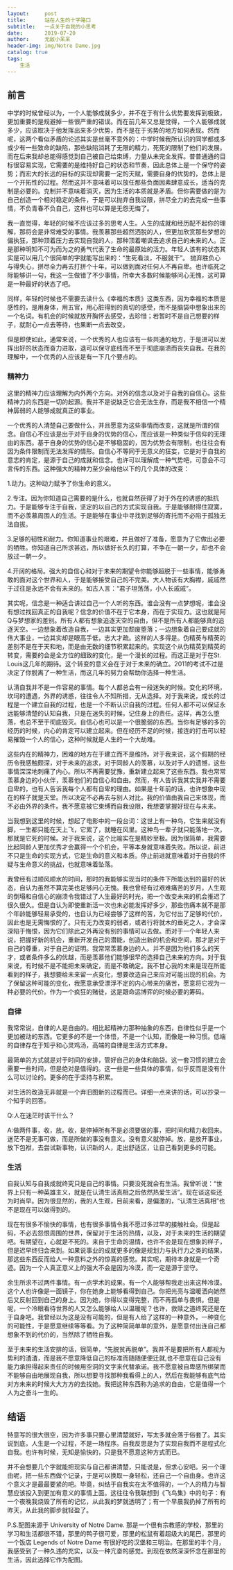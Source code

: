 ```yaml
---
layout:     post
title:      站在人生的十字路口
subtitle:   一点关于自我的小思考
date:       2019-07-20
author:     无敌小呆呆
header-img: img/Notre Dame.jpg
catalog: true
tags:
    生活
---
```


## 前言
中学的时候曾经以为，一个人能够成就多少，并不在于有什么优势要发挥到极致，更加重要的是规避掉一些很严重的错误。而在前几年又总是觉得，一个人能够成就多少，应该取决于他发挥出来多少优势，而不是在于劣势的地方如何表现。然而呢，这两个看似矛盾的论述其实是丝毫不意外的：中学时候我所认识的同学都或多或少有一些致命的缺陷，那些缺陷消耗了无限的精力，死死的限制了他们的发展。而在后来我却总能得感觉到自己被自己给束缚，力量从未完全发挥。普普通通的目标很容易实现，它需要的是维持好自己的状态和节奏，因此总体上是一个保守的姿势；而宏大的长远的目标的实现却需要一定的天赋，需要自身的优势的，总体上是一个开拓性的过程。然而这并不意味着可以放任那些负面因素肆意成长，适当的克制是必要的。克制并不意味着消灭，因为生活的本质就是矛盾。但你需要做的是为自己创造一个相对稳定的条件，于是可以抛弃自我设限，拼尽全力的去完成一些事情，不负青春不负自己，这样也可以算是无怨无悔了。

我一直觉得，年轻的时候不应该过多的思考人生。人生的成就和经历配不起你的理解，那将会是非常难受的事情。我羡慕那些超然洒脱的人，但更加欣赏那些梦想的偏执狂，那种顶着压力去实现自我的人，那种顶着嘲讽去追求自己的未来的人。正是那种明知不可为而为之的勇气代表了生命的最原始的活力。年轻人该有的状态其实是可以用几个很简单的字就能写出来的：“生死看淡，不服就干”。 抛弃胜负心与得失心，拼尽全力再去打拼个十年，可以做到面对任何人不再自卑。也许临死之际能够讲一句，我这一生做错了不少事情，所幸大多数时候能够问心无愧，这可算是一种最好的状态了吧。

同样，年轻的时候也不需要去读什么《幸福的本质》这类东西，因为幸福的本质是感性的，是用身体，用五官，用心脏得到的真切的感受，而不是脑袋中想象出来的一个名词。有机会的时候就放开胸怀去感受，去珍惜；若暂时不是自己想要的样子，就耐心一点去等待，也果断一点去改变。


但是即使如此，通常来说，一个优秀的人也应该有一些共通的地方，于是进可以发挥出好的状态而奋力进取，退可以保守底线而不至于彻底崩溃而丧失自我。在我的理解中，一个优秀的人应该是有一下几个要点的。

### 精神力
这里的精神力应该理解为内外两个方向。对外的信念以及对于自我的自信心。这些精神力的东西是一切的起源。我并不是说缺乏它会无法生存，而是我不相信一个精神孱弱的人能够成就真正的事业。

一个优秀的人清楚自己要做什么，并且愿意为这些事情而改变，这就是所谓的信念。自信心不应该是出于对于自身的优势的信心，而应该是一种类似于信仰的无理由的东西。基于自身的优势的信心是不够稳固的，因为优势会有限制，也往往会有因为条件限制而无法发挥的情形。自信心不等同于无意义的狂妄，它是对于自我的意志的肯定，是源于自己的成就和信念。也许可以理解成一种气势吧，可意会不可言传的东西。这种强大的精神力至少会给他以下的几个具体的改变：

1.动力。这种动力赋予了你生命的意义。

2.专注。因为你知道自己需要的是什么，也就自然获得了对于外在的诱惑的抵抗力。于是能够专注于自我，坚定的以自己的方式实现自我。于是能够耐得住寂寞，而不必羡慕周围人的生活。于是能够在事业中寻找到足够的寄托而不必陷于孤独无法自拔。

3.足够的韧性和耐力。你知道事业的艰难，并且做好了准备，愿意为了它做出必要的牺牲。你知道自己所求甚远，所以做好长久的打算，不争在一朝一夕，却也不会放过一朝一夕。

4.开阔的格局。强大的自信心和对于未来的期望令你能够超脱于一些事情，能够勇敢的面对这个世界和人，于是能够接受自己的不完美。大人物该有大胸襟，戚戚然于过往是永远不会有未来的。如古人言：“君子坦荡荡，小人长戚戚”。


其实呢，信念是一种适合讲过自己一个人听的东西。谁会没有一点梦想呢，谁会没有想过找回真正的自我呢？信念的价值不在于它本身，而在于实现力。这也就是阿Q与梦想家的差别。所有人都有想象追逐天空的自由，但不是所有人都能够真的追逐天空。一边想象着改造自我，一边其实更加颓废堕落；一边想象着自己要成就的伟大事业，一边其实却是眼高手低，志大才疏。这样的人多得是。伪精英与精英的差别不是在于天和地，而是由无数的细节积累起来的。实现这个从伪精英到精英的转变，需要的会是全方位的细致的变化，是一个漫长的过程。而这正是对于在St. Louis这几年的期待。这个转变的意义会在于对于未来的确立。2011的考试不过是决定了你脱离了一种生活，而这几年的努力会帮助你选择一种生活。

认清自我并不是一件容易的事情。每个人都总会有一段迷失的时候。变化的环境，坎坷的遭遇，外界的诱惑，往往令人不知所措，无从选择。对于我来说，成长的过程是一个建立自我的过程，也是一个不断认识自我的过程。任何人都不可以保证永远能够清楚的认知自我，只是在迷失的时候，记住身上的责任。这样，再怎么堕落，也总不至于彻底毁灭。自信心也可以是一个很脆弱的东西。当你有足够的多的经历的时候，内心的肯定可以建立起来。但在经历不足的时候，接连的打击可以轻易摧毁一个人的信心，这种时候就是人生的一个大劫难。

这些内在的精神力，困难的地方在于建立而不是维持。对于我来说，这个假期的经历令我感触颇深，对于未来的追求，对于同龄人的羡慕，以及对于人的遗憾，这些事情深深地刺痛了内心。所以不再需要犹豫，重新建立起来了这些东西。我也常常羡慕身边的小伙伴，羡慕他们的自信心和自由。然而，有人告诉我其实我并不需要自卑的，也有人告诉我每个人都有自卑的理由。如果是十年前的话，也许想象中现在的样子就是天堂。所以决定不必再去与别人对比。我的价值由我自己来体现，而不必由外界的条件。我不愿意被它束缚而自我设限，我想要掌握好现在与未来。

当我想到这里的时候，想起了电影中的一段台词：这世上有一种鸟，它生来就没有脚，一生都只能在天上飞，它累了，就睡在风里。这种鸟一辈子就只能落地一次，那就是它死的时候。对于我来说，这个比喻实在是精妙至极。因为很简单，我需要比起同龄人更加优秀才会赢得一个个机会，平等本身就意味着失败。所以说，前进不只是生命的实现方式，它是生命的意义和本质。停止前进就意味着对于自我的怀疑与生命意义的挑战，也就意味着坠落。

我曾经有过顺风顺水的时间，那时的我能够实现当时的条件下所能达到的最好的状态，自认为虽然不算完美也足够问心无愧。我也曾经有过艰难痛苦的岁月，人生观的倒塌和自信心的崩溃令我错过了人生最好的时光，把一个改变未来的机会推迟了很久很久。但是自认为即使重新活一次也未必能发挥好多少，那些伤痛本就不是那个年龄能够轻易承受的，也自认为已经尝够了这样的苦，为它付出了足够的代价，因此也是无需悔恨的了。只有无力改变的弱者，或者行将就木的垂死之人，才会深深陷于悔恨，因为它们除此之外再没有别的事情可以去做。而对于一个年轻人来说，把握好新的机会，重新开发自己的潜能，创造出新的机会和空间，那才是对于自己的尊重，对于自己的证明。我常常羡慕身边的人。并不是因为他们多么的天才，或者条件多么的优越，而是羡慕他们能够很早的选择自己未来的方向。对于我来说，有时候不是不能把未来确定，而是不敢确定。我不甘心我的未来是现在所能看到的样子，我想要给未来留一点变化，想要改造自己来应对可能出现的机会。为了保留这种可能的变化，我愿意承受漂浮不定的内心带来的痛苦，愿意将它视为一种必要的代价。作为一个疯狂的赌徒，这是跟命运博弈的时候必要的筹码。

### 自律
我常常说，自律的人是自由的。相比起精神力那种抽象的东西，自律性似乎是一个更加被动的东西。它更多的不是一个体悟，不是一个认知，而像是一种习惯。低端的自律存在于知乎和心灵鸡汤，高端的自律是生活方式本身。

最简单的方式就是对于时间的安排，管好自己的身体和脑袋。这一套习惯的建立会需要一些时间，但是绝对是值得的。这一些是一些具体的事情，似乎反而是没有什么可以讨论的。更多的在于坚持与积累。

对生活的改造无非就是一个弃旧图新的过程而已。详细一点来讲的话，可以抄录一个知乎的回答。 

Q:人在迷茫时该干什么？ 

A:做两件事，收，放。收，是停掉所有不是必须要做的事，把时间和精力收回来。迷茫不是无事可做，而是所做的事没有意义。没有意义就停掉。放，是放开事业，放下包袱，去尝试新事物，认识新的人，走出舒适区，让自己看到更多的可能。


### 生活
自我认知与自我成就终究只是自己的事情。只要没死就会有生活。我曾听说：“世界上只有一种英雄主义，就是在认清生活真相之后依然热爱生活”。现在谈这些还为时尚早。因为很显然的，我的人生观，目前来看，是偏激的，“认清生活真相”也不是现在可以做得到的。

现在有很多不愉快的事情，也有很多事情令我不愿过多过早的接触社会。但是起码，不必去怨恨周围的世界，保留对于生活的热情，以及，对于未来的生活的期望吧。有期望在，心就是不死的。来自于生命的温情，也许不会是现在想象的样子，但是迟早终归会来到。如果说事业的成就更多的像是规划力与执行力之类的结果，那这些东西反而给人一种意料之外的惊喜的感觉。其实呢，期待本身就是一个奇迹。因为一个人真正意义上的强大不会是因为冷漠，而一定是源于坚守。

余生所求不过两件事情。有一点学术的成果。有一个人能够帮我走出来这种冷漠。这个人也许像是一面镜子，你在她身上能够看得到自己。你把光亮与温暖洒向她然后又反射回到自己的身上。因为她，你得以变得完整，而不再孤单与畏惧。但是呢，一个冷眼看待世界的人又怎么能够给人以温暖呢？也许，救赎之道终究还是在于自身吧。我曾经以为这是没有可能的，但是有人给了这样的一种意外，一种变化的可能性，于是愿意继续等等看。为了这种简简单单的意外，是愿意付出连自己都想象不到的代价的，当然除了牺牲自我。

至于未来的生活安排的话，很简单，“先脱贫再脱单”。我并不是要把所有人都视为势利的渣渣，而是我不愿意降低自己的标准而随随便便迁就,也不愿意在自己没有能力承担得起来责任的时候用空洞的文字来代替承诺。我不愿意被自卑感所绑架而不能够自由地展现自我，所以想要寻找那种我看得上的人，然后在我能够有底气给对方未来的时候大大方方的去找她。我把这种东西称为追求的自由，它是值得一个人为之奋斗一生的。



## 结语
特意写的很大很空，因为许多事只要心里清楚就好，写太多就会落于俗套了。其实说到底，人生是一个过程，不是一场程序。自我反思是为了实现自我而不是程式化自我。也许有时候，无知是愉快的，只是我不愿意这种方式而已。

并不会想要几个字就能把现实与自己都讲清楚，只能说是，但求心安吧。另一个理由呢，把一些东西做个记录，于是可以换取一身轻松，还自己一个自由身。也许这个意义才是最最要紧的吧。毕竟，纠结于自我实在太不值得的，一个人的精力与智慧应该投入到更加有意义的事情上面。这往往令我联想到《飞鸟集》中的句子：有一个夜晚我烧毁了所有的记忆，从此我的梦就透明了；有一个早晨我扔掉了所有的昨天，从此我的脚步就轻盈了。

P.S.配图来源于 University of Notre Dame. 那是一个很有宗教感的学校，那里的学习和生活都很不错，那里的鸭子很可爱，那里的松鼠有着超级大的尾巴，那里的一个饭店 Legends of Notre Dame 有很好吃的汉堡和三明治。在那里的半个月，我感受到了一种久违的充实，以及一种亢奋的感觉。到现在依然深深怀念在那里的生活，因此选择它作为配图。
